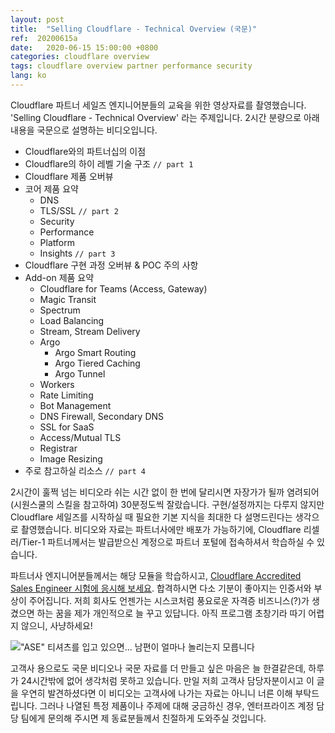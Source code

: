 ```yaml
---
layout: post
title:  "Selling Cloudflare - Technical Overview (국문)"
ref:  20200615a
date:   2020-06-15 15:00:00 +0800
categories: cloudflare overview
tags: cloudflare overview partner performance security
lang: ko
---
```


Cloudflare 파트너 세일즈 엔지니어분들의 교육을 위한 영상자료를 촬영했습니다. 'Selling Cloudflare - Technical Overview' 라는 주제입니다. 2시간 분량으로 아래 내용을 국문으로 설명하는 비디오입니다. 

- Cloudflare와의 파트너십의 이점
- Cloudflare의 하이 레벨 기술 구조 `// part 1`
- Cloudflare 제품 오버뷰
- 코어 제품 요약
   - DNS
   - TLS/SSL `// part 2`
   - Security
   - Performance
   - Platform
   - Insights `// part 3`
- Cloudflare 구현 과정 오버뷰 & POC 주의 사항
- Add-on 제품 요약
   - Cloudflare for Teams (Access, Gateway)
   - Magic Transit
   - Spectrum
   - Load Balancing
   - Stream, Stream Delivery
   - Argo
      - Argo Smart Routing
      - Argo Tiered Caching
      - Argo Tunnel
   - Workers
   - Rate Limiting
   - Bot Management
   - DNS Firewall, Secondary DNS
   - SSL for SaaS
   - Access/Mutual TLS
   - Registrar
   - Image Resizing
- 주로 참고하실 리소스 `// part 4`

2시간이 훌쩍 넘는 비디오라 쉬는 시간 없이 한 번에 달리시면 자장가가 될까 염려되어 (시원스쿨의 스킬을 참고하여) 30분정도씩 잘랐습니다. 구현/설정까지는 다루지 않지만 Cloudflare 세일즈를 시작하실 때 필요한 기본 지식을 최대한 다 설명드린다는 생각으로 촬영했습니다. 비디오와 자료는 파트너사에만 배포가 가능하기에, Cloudflare 리셀러/Tier-1 파트너께서는 발급받으신 계정으로 파트너 포털에 접속하셔서 학습하실 수 있습니다.

파트너사 엔지니어분들께서는 해당 모듈을 학습하시고, [Cloudflare Accredited Sales Engineer 시험에 응시해 보세요](https://blog.cloudflare.com/empowering-our-customers-and-service-partners/). 합격하시면 다소 기분이 좋아지는 인증서와 부상이 주어집니다. 저희 회사도 언젠가는 시스코처럼 풍요로운 자격증 비즈니스(?)가 생겼으면 하는 꿈을 제가 개인적으로 늘 꾸고 있답니다. 아직 프로그램 초창기라 따기 어렵지 않으니, 사냥하세요!

!["ASE" 티셔츠를 입고 있으면... 남편이 얼마나 놀리는지 모릅니다](https://blog-cloudflare-com-assets.storage.googleapis.com/2020/04/image-2.png)

고객사 용으로도 국문 비디오나 국문 자료를 더 만들고 싶은 마음은 늘 한결같은데, 하루가 24시간밖에 없어 생각처럼 못하고 있습니다. 만일 저희 고객사 담당자분이시고 이 글을 우연히 발견하셨다면 이 비디오는 고객사에 나가는 자료는 아니니 너른 이해 부탁드립니다. 그러나 나열된 특정 제품이나 주제에 대해 궁금하신 경우, 엔터프라이즈 계정 담당 팀에게 문의해 주시면 제 동료분들께서 친절하게 도와주실 것입니다.